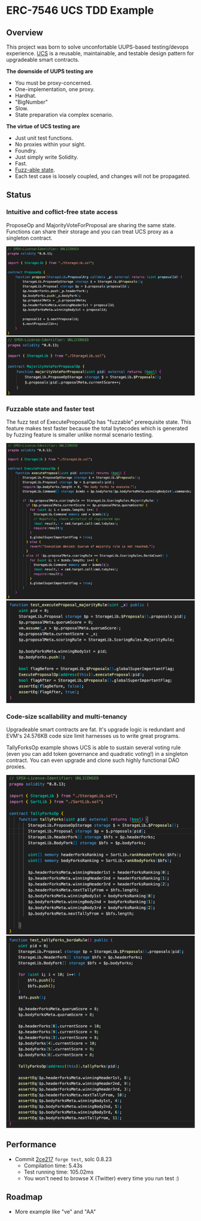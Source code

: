 # ERC-7546 UCS TDD Example

## Overview
This project was born to solve unconfortable UUPS-based testing/devops experience.
[UCS](https://www.ecdysis.xyz/opensource/erc7546%3Aucs) is a reusable, maintainable, and testable design pattern for upgradeable smart contracts.

**The downside of UUPS testing are**
  - You must be proxy-concerned.
  - One-implementation, one proxy.
  - Hardhat.
  - "BigNumber"
  - Slow.
  - State preparation via complex scenario.

**The virtue of UCS testing are**
  - Just unit test functions.
  - No proxies within your sight.
  - Foundry.
  - Just simply write Solidity.
  - Fast.
  - [Fuzz-able state](https://mirror.xyz/shogochiai.eth/qw8PutYbxhm3g8FaW9g4NjKq14giC8jVtq_aMFOvkSU).
  - Each test case is loosely coupled, and changes will not be propagated.

## Status

### Intuitive and coflict-free state access

ProposeOp and MajorityVoteForProposal are sharing the same state. Functions can share their storage and you can treat UCS proxy as a singleton contract.

![propose op](./docs/images/propose.png)
![majority vote for proposal op](./docs/images/mjvToProp.png)


### Fuzzable state and faster test 

The fuzz test of ExecuteProposalOp has "fuzzable" prerequisite state.
This feature makes test faster because the total bytecodes which is generated by fuzzing feature is smaller unlike normal scenario testing.

![execute op](./docs/images/executeP.png)
![test execute](./docs/images/testExecuteP.png)

### Code-size scallability and multi-tenancy

Upgradeable smart contracts are fat. It's upgrade logic is redundant and EVM's 24.576KB code size limit harnesses us to write great programs.

TallyForksOp example shows UCS is able to sustain several voting rule (even you can add token governance and quadratic voting!) in a singleton contract. You can even upgrade and clone such highly functional DAO proxies.

![tallyforks](./docs/images/tallyF.png)
![test tallyforks](./docs/images/testTallyF.png)

## Performance
- Commit [2ce217](https://github.com/shogochiai/erc7546ucs-tdd-example/tree/2ce21728bcb4fbccf6931517c4d0bddbbb84e50d) `forge test`, solc 0.8.23
  - Compilation time: 5.43s
  - Test running time: 105.02ms
  - You won't need to browse X (Twitter) every time you run test :)


## Roadmap
- More example like "ve" and "AA"
